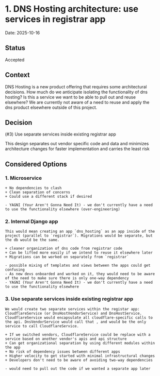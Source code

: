 # 1. DNS Hosting architecture: use services in registrar app

Date: 2025-10-16

## Status

Accepted

## Context

DNS Hosting is a new product offering that requires some architectural decisions. How much do we anticipate isolating the functionality of dns hosting? Is this a service we want to be able to pull out and reuse elsewhere? We are currently not aware of a need to reuse and apply the dns product elsewhere outside of this project.

## Decision

(#3) Use separate services inside existing registrar app

This design separates out vendor specific code and data and minimizes architecture changes for faster implementation and carries the least risk

## Considered Options

### 1. Microservice
    + No dependencies to clash
    + Clean separation of concerns
    + Could use a different stack if desired

    - YAGNI (Your Aren't Gonna Need It) - we don't currently have a need to use the functionality elsewhere (over-engineering)

### 2. Internal Django app
    This would mean creating an app `dns_hosting` as an app inside of the project (parallel to `registrar`). Migrations would be separate, but the db would be the same.

    + cleaner organization of dns code from registrar code
    + Can be lifted more easily if we intend to reuse it elsewhere later
    + Migrations can be worked on separately from `registrar`

    - possible mixing of templates and views between the apps could get confusing
    - As new devs onboarded and worked on it, they would need to be aware of the need to make sure there is only one-way dependency
    - YAGNI (Your Aren't Gonna Need It) - we don't currently have a need to use the functionality elsewhere

### 3. Use separate services inside existing registrar app

    We would create two separate services within the registar app: CloudflareService (or DnsHostVendorService) and DnsHostService. CloudflareService would encapsulate all cloudflare-specific calls to the api. DnsVendorService would call that , and would be the only service to call CloudflareService.

    + If we switched vendors, CloudflareService could be replace with a service based on another vendor's apis and api structure
    + Can get organizational separation by using different modules within the app
    + No risk of dependency issues between different apps
    + Higher velocity to get started with minimal infrastructural changes
    + Developers don't need to be aware of avoiding two-way dependencies

    - would need to pull out the code if we wanted a separate app later
